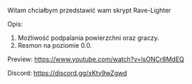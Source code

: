 Witam chciałbym przedstawić wam skrypt Rave-Lighter

Opis:
1. Możliwość podpalania powierzchni oraz graczy. 
2. Resmon na poziomie 0.0.

Preview: https://www.youtube.com/watch?v=lsONCr8MdEQ

 Discord: https://discord.gg/xKtv9wZgwd
